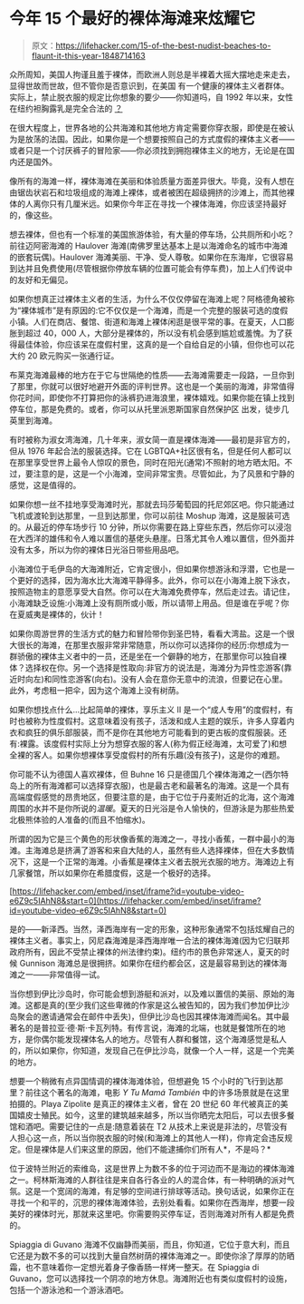 # 今年 15 个最好的裸体海滩来炫耀它

> 原文：<https://lifehacker.com/15-of-the-best-nudist-beaches-to-flaunt-it-this-year-1848714163>

众所周知，美国人拘谨且羞于裸体，而欧洲人则总是半裸着大摇大摆地走来走去，显得世故而世故，但不管你是否意识到，在美国 有一个健康的裸体主义者群体。实际上，禁止脱衣服的规定比你想象的要少——你知道吗，自 1992 年以来，女性在纽约袒胸露乳是完全合法的 [？](https://www.amny.com/news/topless-parade-nyc-1-35488865/) 

在很大程度上，世界各地的公共海滩和其他地方肯定需要你穿衣服，即使是在被认为是放荡的法国。因此，如果你是一个想要按照自己的方式度假的裸体主义者——或者只是一个讨厌裤子的冒险家——你必须找到拥抱裸体主义的地方，无论是在国内还是国外。

像所有的海滩一样，裸体海滩在美丽和体验质量方面差异很大。毕竟，没有人想在由锯齿状岩石和垃圾组成的海滩上裸体，或者被困在超级拥挤的沙滩上，而其他裸体的人离你只有几厘米远。如果你今年正在寻找一个裸体海滩，你应该坚持最好的，像这些。

想去裸体，但也有一个标准的美国旅游体验，有大量的停车场，公共厕所和小吃？前往迈阿密海滩的 Haulover 海滩(南佛罗里达基本上是以海滩命名的城市中海滩的嵌套玩偶)。Haulover 海滩美丽、干净、受人尊敬。如果你在东海岸，它很容易到达并且免费使用(尽管根据你停放车辆的位置可能会有停车费)，加上人们传说中的友好和无偏见。

如果你想真正过裸体主义者的生活，为什么不仅仅停留在海滩上呢？阿格德角被称为“裸体城市”是有原因的:它不仅仅是一个海滩，而是一个完整的服装可选的度假小镇。人们在商店、餐馆、街道和海滩上裸体闲逛是很平常的事。在夏天，人口膨胀到超过 40，000 人，大部分是裸体的，所以没有机会感到尴尬或羞愧。为了获得最佳体验，你应该呆在度假村里，这真的是一个自给自足的小镇，但你也可以花大约 20 欧元购买一张通行证。

布莱克海滩最棒的地方在于它与世隔绝的性质——去海滩需要走一段路，一旦你到了那里，你就可以很好地避开外面的评判世界。这也是一个美丽的海滩，非常值得你花时间，即使你不打算把你的泳裤扔进海浪里，裸体嬉戏。如果你能在镇上找到停车位，那是免费的。或者，你可以从托里派恩斯国家自然保护区 出发，徒步几英里到海滩。

有时被称为淑女湾海滩，几十年来，淑女简一直是裸体海滩——最初是非官方的，但从 1976 年起合法的服装选择。它在 LGBTQA+社区很有名，但是任何人都可以在那里享受世界上最令人惊叹的景色，同时在阳光(通常)不照射的地方晒太阳。不过，要注意的是，这是一个小海滩，空间非常宝贵。尽管如此，为了风景和宁静的感觉，这是值得的。

如果你想一丝不挂地享受海滩时光，那就去玛莎葡萄园的托尼郊区吧。你只能通过飞机或渡轮到达那里，一旦到达那里，你可以前往 Moshup 海滩，这是服装可选的。从最近的停车场步行 10 分钟，所以你需要在路上穿些东西，然后你可以浸泡在大西洋的雄伟和令人难以置信的基佬头悬崖。日落尤其令人难以置信，但外面并没有太多，所以为你的裸体日光浴日带些用品吧。

小海滩位于毛伊岛的大海滩附近，它肯定很小，但如果你想游泳和浮潜，它也是一个更好的选择，因为海水比大海滩平静得多。此外，你可以在小海滩上脱下泳衣，按照造物主的意愿享受大自然。你可以在大海滩免费停车，然后走过去。请记住，小海滩缺乏设施:小海滩上没有厕所或小贩，所以请带上用品。但是谁在乎呢？你在夏威夷是裸体的，伙计！

如果你周游世界的生活方式的魅力和冒险带你到圣巴特，看看大湾盐。这是一个很大很长的海滩，在那里衣服非常非常随意，所以你可以选择你的经历:你想成为一群骄傲的裸体主义者中的一员，还是坐在一个僻静的地方，在那里你可以独自裸体？选择权在你。另一个选择是性取向:非官方的说法是，海滩分为异性恋游客(靠近时向左)和同性恋游客(向右)。没有人会在意你无意中的流浪，但要记在心里。此外，考虑租一把伞，因为这个海滩上没有树荫。

如果你想找点什么...比起简单的裸体，享乐主义 II 是一个“成人专用”的度假村，有时也被称为性度假村。这意味着没有孩子，活泼和成人主题的娱乐，许多人穿着内衣和疯狂的俱乐部服装，而不是你在其他地方可能看到的更古板的度假服装。还有:裸露。该度假村实际上分为想穿衣服的客人(称为假正经海滩，太可爱了)和想全裸的客人。如果你想裸体享受度假村的所有乐趣(没有孩子)，这是你的难题。

你可能不认为德国人喜欢裸体，但 Buhne 16 只是德国几个裸体海滩之一(西尔特岛上的所有海滩都可以选择穿衣服)，也是最古老和最著名的海滩。这是一个具有高端度假感觉的昂贵地区，但要注意的是，由于它位于丹麦附近的北海，这个海滩周围的水并不是你所说的*温暖*。夏天的日光浴是令人愉快的，但游泳是为那些热爱北极熊体验的人准备的(而且不怕缩水)。

所谓的因为它是三个黄色的形状像香蕉的海滩之一，寻找小香蕉，一群中最小的海滩。主海滩总是挤满了游客和来自大陆的人，虽然有些人选择裸体，但在大多数情况下，这是一个正常的海滩。小香蕉是裸体主义者去脱光衣服的地方。海滩边上有几家餐馆，所以如果你在希腊度假，这是一个极好的选择。

 [https://lifehacker.com/embed/inset/iframe?id=youtube-video-e6Z9c5IAhN8&start=0](https://lifehacker.com/embed/inset/iframe?id=youtube-video-e6Z9c5IAhN8&start=0) 

是的——新泽西。当然，泽西海岸有一定的形象，这种形象通常不包括炫耀自己的裸体主义者。事实上，冈尼森海滩是泽西海岸唯一合法的裸体海滩(因为它归联邦政府所有，因此不受禁止裸体的州法律约束)。纽约市的景色非常迷人，夏天的时候 Gunnison 海滩总是很拥挤。如果你在纽约都会区，这是最容易到达的裸体海滩之一——非常值得一试。

当你想到伊比沙岛时，你可能会想到游艇和派对，以及难以置信的美丽、原始的海滩。这都是真的(至少我们这些卑微的作家是这么被告知的，因为我们参加伊比沙岛聚会的邀请通常会在邮件中丢失)，但伊比沙岛也因其裸体海滩而闻名。其中最著名的是普拉亚·德·斯·卡瓦列特。有传言说，海滩的北端，也就是餐馆所在的地方，是你偶尔能发现裸体名人的地方。尽管有人群和餐馆，这个海滩感觉是私人的，所以如果你，你知道，发现自己在伊比沙岛，就像一个人一样，这是一个完美的地方。

想要一个稍微有点异国情调的裸体海滩体验，但想避免 15 个小时的飞行到达那里？前往这个著名的海滩，电影 *Y Tu Mamá También* 中的许多场景就是在这里拍摄的。Playa Zipolite 是真正的裸体主义者，曾在 20 世纪 60 年代被真正的美国嬉皮士殖民。如今，这里的建筑越来越多，所以当你晒完太阳后，可以去很多餐馆和酒吧。需要记住的一点是:随意着装在 T2 从技术上来说是非法的，尽管没有人担心这一点，所以当你脱衣服的时候(和海滩上的其他人一样)，你肯定会违反规定。但是裸体是人们来这里的原因，他们不能逮捕你们所有人*，不是吗？*

位于波特兰附近的索维岛，这是世界上为数不多的位于河边而不是海边的裸体海滩之一。柯林斯海滩的人群往往是来自各行各业的人的混合体，有一种明确的派对气氛。这是一个宽阔的海滩，有足够的空间进行排球等活动。换句话说，如果你正在寻找一个和平的，沉思的裸体海滩体验，去别处看看。如果你在西海岸，想要一段美好的裸体时光，那就来这里吧。你需要购买停车证，否则海滩对所有人都是免费的。

Spiaggia di Guvano 海滩不仅幽静而美丽，而且，你知道，它位于意大利，而且它还是为数不多的可以找到大量自然树荫的裸体海滩之一。即使你涂了厚厚的防晒霜，也不意味着你一定想光着身子像香肠一样烤一整天。在 Spiaggia di Guvano，您可以选择找一个阴凉的地方休息。海滩附近也有类似度假村的设施，包括一个游泳池和一个游泳酒吧。